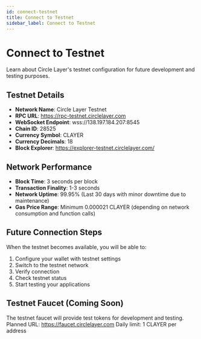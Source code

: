 ```yaml
---
id: connect-testnet
title: Connect to Testnet
sidebar_label: Connect to Testnet
---
```


# Connect to Testnet

Learn about Circle Layer's testnet configuration for future development and testing purposes.

## Testnet Details

- **Network Name**: Circle Layer Testnet
- **RPC URL**: https://rpc-testnet.circlelayer.com
- **WebSocket Endpoint**: wss://138.197.184.207:8545
- **Chain ID**: 28525
- **Currency Symbol**: CLAYER
- **Currency Decimals**: 18
- **Block Explorer**: https://explorer-testnet.circlelayer.com/

## Network Performance
- **Block Time**: 3 seconds per block
- **Transaction Finality**: 1-3 seconds
- **Network Uptime**: 99.95% (Last 30 days with minor downtime due to maintenance)
- **Gas Price Range**: Minimum 0.000021 CLAYER (depending on network consumption and function calls)

## Future Connection Steps

When the testnet becomes available, you will be able to:

1. Configure your wallet with testnet settings
2. Switch to the testnet network
3. Verify connection
4. Check testnet status
5. Start testing your applications

## Testnet Faucet (Coming Soon)

The testnet faucet will provide test tokens for development and testing.
Planned URL: https://faucet.circlelayer.com
Daily limit: 1 CLAYER per address
